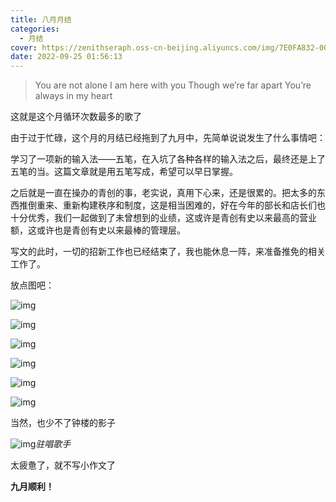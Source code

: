 ```yaml
---
title: 八月月结
categories:
  - 月结
cover: https://zenithseraph.oss-cn-beijing.aliyuncs.com/img/7E0FA832-00A1-4B4E-A2FE-8AF60114EFBD.jpeg
date: 2022-09-25 01:56:13
---
```



>You are not alone
I am here with you
Though we’re far apart
You’re always in my heart


这就是这个月循环次数最多的歌了

由于过于忙碌，这个月的月结已经拖到了九月中，先简单说说发生了什么事情吧：

学习了一项新的输入法——五笔，在入坑了各种各样的输入法之后，最终还是上了五笔的当。这篇文章就是用五笔写成，希望可以早日掌握。

之后就是一直在操办的青创的事，老实说，真用下心来，还是很累的。把太多的东西推倒重来、重新构建秩序和制度，这是相当困难的，好在今年的部长和店长们也十分优秀，我们一起做到了未曾想到的业绩，这或许是青创有史以来最高的营业额，这或许也是青创有史以来最棒的管理层。

写文的此时，一切的招新工作也已经结束了，我也能休息一阵，来准备推免的相关工作了。

放点图吧：

![img](https://zenithseraph.oss-cn-beijing.aliyuncs.com/img/3CDB8DE9-D25A-40BE-BA01-F61A404D66EA-scaled.jpeg)

![img](https://zenithseraph.oss-cn-beijing.aliyuncs.com/img/67CD175C-EA96-4C82-8561-E30A57ED1D5F.jpeg)

![img](https://zenithseraph.oss-cn-beijing.aliyuncs.com/img/A897A78D-B8B9-4A90-BCA0-1FD4168824FC.jpeg)

![img](https://zenithseraph.oss-cn-beijing.aliyuncs.com/img/23EC8892-FA9B-4ACA-8049-4614E5414F3E.jpeg)

![img](https://zenithseraph.oss-cn-beijing.aliyuncs.com/img/7E0FA832-00A1-4B4E-A2FE-8AF60114EFBD.jpeg)

![img](https://zenithseraph.oss-cn-beijing.aliyuncs.com/img/93FC4019-D628-4009-919B-050FEF898BE3.jpeg)

当然，也少不了钟楼的影子

![img](https://zenithseraph.oss-cn-beijing.aliyuncs.com/img/740AB652-E103-4B65-AD5B-67AD8FE033C2-826x1024.jpeg)*驻唱歌手*

太疲惫了，就不写小作文了

**九月顺利！**

